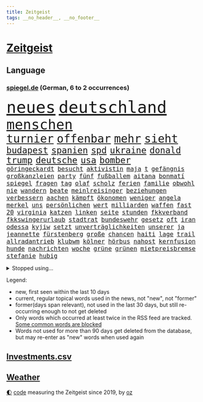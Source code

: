 ```yaml
---
title: Zeitgeist
tags: __no_header__, __no_footer__
---
```


# [Zeitgeist](https://oliz.io/zeitgeist/)

## Language

<h3><a href="https://www.spiegel.de" target="_blank">spiegel.de</a> (German, 6 to 2 occurrences)</h3>
<p style="font-family:monospace">
<span style="font-size:32pt"><a href="news_links.html#neues" class="current">neues</a></span>
<span style="font-size:32pt"><a href="news_links.html#deutschland" class="current">deutschland</a></span>
<br>
<span style="font-size:27pt"><a href="news_links.html#menschen" class="current">menschen</a></span>
<br>
<span style="font-size:22pt"><a href="news_links.html#turnier" class="current">turnier</a></span>
<span style="font-size:22pt"><a href="news_links.html#offenbar" class="current">offenbar</a></span>
<span style="font-size:22pt"><a href="news_links.html#mehr" class="current">mehr</a></span>
<span style="font-size:22pt"><a href="news_links.html#sieht" class="current">sieht</a></span>
<br>
<span style="font-size:17pt"><a href="news_links.html#budapest" class="current">budapest</a></span>
<span style="font-size:17pt"><a href="news_links.html#spanien" class="current">spanien</a></span>
<span style="font-size:17pt"><a href="news_links.html#spd" class="current">spd</a></span>
<span style="font-size:17pt"><a href="news_links.html#ukraine" class="current">ukraine</a></span>
<span style="font-size:17pt"><a href="news_links.html#donald" class="current">donald</a></span>
<span style="font-size:17pt"><a href="news_links.html#trump" class="current">trump</a></span>
<span style="font-size:17pt"><a href="news_links.html#deutsche" class="current">deutsche</a></span>
<span style="font-size:17pt"><a href="news_links.html#usa" class="current">usa</a></span>
<span style="font-size:17pt"><a href="news_links.html#bomber" class="current">bomber</a></span>
<br>
<span style="font-size:12pt"><a href="news_links.html#göringeckardt" class="new">göringeckardt</a></span>
<span style="font-size:12pt"><a href="news_links.html#besucht" class="current">besucht</a></span>
<span style="font-size:12pt"><a href="news_links.html#aktivistin" class="current">aktivistin</a></span>
<span style="font-size:12pt"><a href="news_links.html#maja" class="current">maja</a></span>
<span style="font-size:12pt"><a href="news_links.html#t" class="current">t</a></span>
<span style="font-size:12pt"><a href="news_links.html#gefängnis" class="current">gefängnis</a></span>
<span style="font-size:12pt"><a href="news_links.html#großkanzleien" class="new">großkanzleien</a></span>
<span style="font-size:12pt"><a href="news_links.html#party" class="current">party</a></span>
<span style="font-size:12pt"><a href="news_links.html#fünf" class="current">fünf</a></span>
<span style="font-size:12pt"><a href="news_links.html#fußballem" class="current">fußballem</a></span>
<span style="font-size:12pt"><a href="news_links.html#aitana" class="new">aitana</a></span>
<span style="font-size:12pt"><a href="news_links.html#bonmatí" class="new">bonmatí</a></span>
<span style="font-size:12pt"><a href="news_links.html#spiegel" class="current">spiegel</a></span>
<span style="font-size:12pt"><a href="news_links.html#fragen" class="current">fragen</a></span>
<span style="font-size:12pt"><a href="news_links.html#tag" class="current">tag</a></span>
<span style="font-size:12pt"><a href="news_links.html#olaf" class="current">olaf</a></span>
<span style="font-size:12pt"><a href="news_links.html#scholz" class="current">scholz</a></span>
<span style="font-size:12pt"><a href="news_links.html#ferien" class="current">ferien</a></span>
<span style="font-size:12pt"><a href="news_links.html#familie" class="current">familie</a></span>
<span style="font-size:12pt"><a href="news_links.html#obwohl" class="current">obwohl</a></span>
<span style="font-size:12pt"><a href="news_links.html#nie" class="current">nie</a></span>
<span style="font-size:12pt"><a href="news_links.html#wandern" class="current">wandern</a></span>
<span style="font-size:12pt"><a href="news_links.html#beate" class="current">beate</a></span>
<span style="font-size:12pt"><a href="news_links.html#meinlreisinger" class="new">meinlreisinger</a></span>
<span style="font-size:12pt"><a href="news_links.html#beziehungen" class="current">beziehungen</a></span>
<span style="font-size:12pt"><a href="news_links.html#verbessern" class="current">verbessern</a></span>
<span style="font-size:12pt"><a href="news_links.html#aachen" class="current">aachen</a></span>
<span style="font-size:12pt"><a href="news_links.html#kämpft" class="current">kämpft</a></span>
<span style="font-size:12pt"><a href="news_links.html#ökonomen" class="current">ökonomen</a></span>
<span style="font-size:12pt"><a href="news_links.html#weniger" class="current">weniger</a></span>
<span style="font-size:12pt"><a href="news_links.html#angela" class="current">angela</a></span>
<span style="font-size:12pt"><a href="news_links.html#merkel" class="current">merkel</a></span>
<span style="font-size:12pt"><a href="news_links.html#uns" class="current">uns</a></span>
<span style="font-size:12pt"><a href="news_links.html#persönlichen" class="current">persönlichen</a></span>
<span style="font-size:12pt"><a href="news_links.html#wert" class="current">wert</a></span>
<span style="font-size:12pt"><a href="news_links.html#milliarden" class="current">milliarden</a></span>
<span style="font-size:12pt"><a href="news_links.html#waffen" class="current">waffen</a></span>
<span style="font-size:12pt"><a href="news_links.html#fast" class="current">fast</a></span>
<span style="font-size:12pt"><a href="news_links.html#20" class="current">20</a></span>
<span style="font-size:12pt"><a href="news_links.html#virginia" class="current">virginia</a></span>
<span style="font-size:12pt"><a href="news_links.html#katzen" class="current">katzen</a></span>
<span style="font-size:12pt"><a href="news_links.html#linken" class="current">linken</a></span>
<span style="font-size:12pt"><a href="news_links.html#seite" class="current">seite</a></span>
<span style="font-size:12pt"><a href="news_links.html#stunden" class="current">stunden</a></span>
<span style="font-size:12pt"><a href="news_links.html#fkkverband" class="new">fkkverband</a></span>
<span style="font-size:12pt"><a href="news_links.html#fkkswingerurlaub" class="new">fkkswingerurlaub</a></span>
<span style="font-size:12pt"><a href="news_links.html#stadtrat" class="current">stadtrat</a></span>
<span style="font-size:12pt"><a href="news_links.html#bundeswehr" class="current">bundeswehr</a></span>
<span style="font-size:12pt"><a href="news_links.html#gesetz" class="current">gesetz</a></span>
<span style="font-size:12pt"><a href="news_links.html#oft" class="current">oft</a></span>
<span style="font-size:12pt"><a href="news_links.html#iran" class="current">iran</a></span>
<span style="font-size:12pt"><a href="news_links.html#odessa" class="current">odessa</a></span>
<span style="font-size:12pt"><a href="news_links.html#kyjiw" class="current">kyjiw</a></span>
<span style="font-size:12pt"><a href="news_links.html#setzt" class="current">setzt</a></span>
<span style="font-size:12pt"><a href="news_links.html#unverträglichkeiten" class="new">unverträglichkeiten</a></span>
<span style="font-size:12pt"><a href="news_links.html#unserer" class="current">unserer</a></span>
<span style="font-size:12pt"><a href="news_links.html#ja" class="current">ja</a></span>
<span style="font-size:12pt"><a href="news_links.html#jeannette" class="new">jeannette</a></span>
<span style="font-size:12pt"><a href="news_links.html#fürstenberg" class="new">fürstenberg</a></span>
<span style="font-size:12pt"><a href="news_links.html#große" class="current">große</a></span>
<span style="font-size:12pt"><a href="news_links.html#chancen" class="current">chancen</a></span>
<span style="font-size:12pt"><a href="news_links.html#haiti" class="current">haiti</a></span>
<span style="font-size:12pt"><a href="news_links.html#lage" class="current">lage</a></span>
<span style="font-size:12pt"><a href="news_links.html#trail" class="current">trail</a></span>
<span style="font-size:12pt"><a href="news_links.html#allradantrieb" class="new">allradantrieb</a></span>
<span style="font-size:12pt"><a href="news_links.html#klubwm" class="current">klubwm</a></span>
<span style="font-size:12pt"><a href="news_links.html#kölner" class="current">kölner</a></span>
<span style="font-size:12pt"><a href="news_links.html#hörbus" class="new">hörbus</a></span>
<span style="font-size:12pt"><a href="news_links.html#nahost" class="current">nahost</a></span>
<span style="font-size:12pt"><a href="news_links.html#kernfusion" class="current">kernfusion</a></span>
<span style="font-size:12pt"><a href="news_links.html#hunde" class="current">hunde</a></span>
<span style="font-size:12pt"><a href="news_links.html#nachrichten" class="current">nachrichten</a></span>
<span style="font-size:12pt"><a href="news_links.html#woche" class="current">woche</a></span>
<span style="font-size:12pt"><a href="news_links.html#grüne" class="current">grüne</a></span>
<span style="font-size:12pt"><a href="news_links.html#grünen" class="current">grünen</a></span>
<span style="font-size:12pt"><a href="news_links.html#mietpreisbremse" class="current">mietpreisbremse</a></span>
<span style="font-size:12pt"><a href="news_links.html#stefanie" class="current">stefanie</a></span>
<span style="font-size:12pt"><a href="news_links.html#hubig" class="current">hubig</a></span>
</p>
<details>
<summary>Stopped using...</summary>
<p class="former" style="font-size:12pt">
co₂(1710) äußern(1710) eindruck(1709) gefährliche(1709) angeklagte(1708) eingereicht(1707) forderungen(1707) sekunden(1707) van(1707) angeklagter(1706) daraufhin(1706) getan(1706) gewerkschaft(1706) jahrzehnte(1706) wechseln(1706) bank(1705) facebook(1705) nachfolge(1705) polizeieinsatz(1705) senat(1705) vfl(1705) dauerhaft(1704) leichter(1704) vergeben(1704) übersicht(1704) beschreibt(1703) empörung(1703) kandidaten(1703) klein(1703) riesige(1703) 2021(1702) beteiligten(1702) hören(1702) 31(1701) jahrhundert(1701) konflikte(1701) punkte(1701) verschwunden(1701) warentest(1701) berlins(1700) dramatisch(1700) minute(1700) rand(1700) 33(1699) befreien(1699) obama(1699) pflege(1699) schiff(1699) amerikaner(1698) fußballprofi(1698) größter(1698) kämpfe(1698) riss(1698) 3(1697) eintracht(1697) kleines(1697) offenen(1697) trafen(1697) who(1697) wende(1696) forderte(1695) jedenfalls(1695) sinn(1695) anteil(1694) nerven(1694) gemeinsamen(1693) halb(1693) anlass(1692) hölle(1692) unbedingt(1690) 10(1689) erwachsene(1686) erfolgreichsten(1684) genauso(1684) vorgänger(1682) vorgelegt(1681) beschlagnahmt(1679) insolvenz(1676) trauert(1675) bundesverfassungsgericht(1673) verständnis(1673) verkehr(1670) schock(1668) sportler(1668) geblieben(1661) diagnose(1590) sahra(1559) wagenknecht(1559) rumänien(1527) übrig(1521) unfälle(1492) serbien(1459) verdi(1452) volk(1441) las(1413) erkrankte(1388) hoffenheim(1382) gemeinschaft(1372) nachmittag(1372) lädt(1318) loch(1281) öffentlichrechtlichen(1274) desto(1247) hauptbahnhof(1241) einheit(1222) umfragen(1217) mut(1211) gelöst(1198) lücken(1196) stabil(1190) unmittelbar(1190) erneuerbare(1187) fünften(1186) viral(1117) belegt(1102) lob(1102) jugendlicher(1098) kaffee(1093) youtube(1091) angehörigen(1086) neustart(1080) kampagne(1078) dramatische(1073) 16jähriger(1069) schwächelt(1061) ähnlichen(1056) effekt(1052) tode(1047) führten(1040) raten(1034) lebenslange(1030) antarktis(1016) begegnung(985) wählt(977) eric(945) kampfjets(938) redet(937) tabu(937) böhmermann(932) gedroht(928) überzeugen(922) viertagewoche(893) lebensgefahr(885) passanten(880) springen(880) minderjährige(874) ständig(869) islamistischen(863) manöver(859) vermeintliche(845) wendepunkt(829) duisburg(827) begangen(817) betreiben(815) wohnen(805) betrunkener(800) 13jährige(793) deutlicher(789) helmut(787) hoeneß(782) massenhaft(776) kolleginnen(774) beine(773) rad(766) seltsame(764) unterbrochen(764) schlagabtausch(747) lebensgefährlich(743) anschluss(724) rechtsextremer(721) unseren(713) schweigt(712) essener(702) pass(701) csuchef(698) wmtitel(687) lagen(686) metropole(684) parlamentswahl(673) frank(668) völkermord(667) metern(665) verkehrsunfall(653) besserung(638) achtzigerjahren(636) generalbundesanwalt(635) eingeschränkt(631) getöteter(630) 76(628) nachbarland(620) fehlte(619) 22jährige(609) mars(609) ausfälle(608) taucht(603) böse(602) kundgebung(599) reagierten(595) eingedrungen(591) versammelt(581) mohammad(580) via(578) klingen(577) stellten(572) kostenlos(567) student(567) robbie(547) erinnerung(543) is(540) ambitionen(538) dorthin(533) guardiola(531) geschützt(524) spekulationen(524) brandenburgischen(521) nicole(521) vincent(520) pep(515) niemals(514) gesundheitszustand(510) 2006(505) beantragt(503) michel(503) marken(501) anhörung(498) jagt(496) elton(489) konzept(484) angeordnet(481) plänen(479) verbotene(478) mount(473) raf(468) scheidung(462) sophia(461) dienen(460) gleiche(460) höchstwert(454) kitas(454) kreativ(454) erfolgreicher(449) überlassen(447) jamal(446) musiala(446) dominanz(444) ersatz(444) abgrund(440) vorschriften(433) integration(432) elektromobilität(429) lebenslanger(428) instanz(425) größtes(424) escooter(422) akteure(417) sticht(415) engel(412) freunden(403) quartal(403) gezielten(402) klug(402) rafael(402) kehren(399) geldwäsche(398) kryptowährung(396) jeweiligen(394) vergnügen(392) bilden(386) heimspiel(384) match(383) rutschen(382) schütze(382) brutalen(381) steven(378) zelebriert(371) sonja(369) jubel(367) polizeigewalt(367) tourist(367) ordnete(365) co₂ausstoß(363) süddeutschland(362) übte(362) gemeint(361) neuestes(361) fitness(360) enttäuschung(355) warnte(354) harris(350) popsängerin(348) autounfall(345) medikament(343) music(341) ausländischen(340) wählten(340) fitnessstudio(335) weltgesundheitsorganisation(335) ryanair(333) verbracht(332) kalkül(328) kater(325) ausgeschieden(323) abnehmspritzen(320) notfalls(318) anrichten(314) skepsis(313) bundesnetzagentur(312) lächerlich(310) verzweifelt(309) scheiterten(308) versammeln(306) lka(303) siedler(303) möglichem(299) verpasste(297) 29jährige(296) punktet(295) viermal(295) vergangen(294) wolf(292) plattformen(290) erstattet(288) abgesetzt(287) fläche(287) gebiets(287) nutzerinnen(285) übernahm(283) absender(282) pate(282) expartner(281) júnior(280) witze(279) design(277) müde(277) with(277) 55(276) cem(276) özdemir(276) h(275) heidenheim(275) warb(273) maren(268) späte(266) scheiterns(265) braunschweig(264) jordanien(261) verdiente(260) bastelt(259) 2500(258) marcel(257) verliehen(257) 02(256) bescheiden(255) esc(255) nachbarländer(254) ufer(254) direkte(252) geladen(252) streamingdienst(251) as(250) königreich(250) skispringen(250) arizona(246) mutterschaft(245) verrückt(245) eilt(244) first(244) konten(244) tsg(240) everest(239) vegas(239) fische(238) antisemitischen(237) untersuchten(237) laufenden(236) autorinnen(234) bröning(234) einstellung(234) unterschrift(234) qualifiziert(232) costner(228) pink(228) euch(227) zusammenarbeiten(227) manipulieren(226) gigantische(225) größeres(225) erwachsen(224) fortan(224) gary(224) autobiografie(223) durchsuchungen(223) exporte(223) chinesischer(222) rwe(222) dunkelheit(221) gazas(221) abgelehnt(219) moore(218) radikal(218) armin(217) laschet(217) millionenbetrag(216) ökonom(216) grab(215) schlappe(215) pyrotechnik(214) hochschulen(213) andrij(211) bekomme(207) inmitten(207) russlandsanktionen(207) wechseljahre(206) zufriedenheit(206) bruttoinlandsprodukt(205) fußballklub(205) aldi(204) angemeldet(204) luftfahrt(204) end(203) lopez(201) missbrauchsvorwürfe(201) preisverleihung(197) verwendung(196) unsichere(195) repräsentantenhaus(194) 97(192) stärkung(192) gegeneinander(191) wirtschaftsweisen(191) zurückhaltender(191) neugeborene(190) prozentpunkte(190) lobbyisten(188) onlyfans(188) rechtsstaat(186) tina(184) oeynhausen(183) schlange(183) berufen(182) insider(182) verließen(181) befreiung(180) formtief(180) 65jährigen(179) zusammengetragen(178) angekündigten(177) vereinigte(177) argument(176) soldat(176) nervt(175) neuigkeiten(175) schiffsunglück(175) amtskollegen(174) mexikanische(174) schauspielerinnen(174) norweger(172) spotify(172) bauern(169) begriffen(167) premierministers(167) dankte(166) absetzung(165) affront(165) ministerium(165) insolvent(164) düsteren(163) schlagzeuger(163) bip(162) feuern(161) heide(161) lüneburger(161) faktoren(160) kanadas(160) kichatbot(160) rezepte(160) diagnostiziert(159) empfehlen(157) gefährdete(157) konzepte(157) mythos(157) aufzuarbeiten(156) gestaltete(156) mail(156) op(156) ravensburg(156) 14jähriger(155) freiwilligen(155) kannst(155) konsumenten(155) kriegt(155) schildern(154) baldoni(153) blake(153) inhalt(153) lively(153) farage(152) wonach(152) australier(150) härteres(148) luke(148) überlebten(147) treu(146) ungeachtet(146) unsicherheiten(146) abziehen(145) bangkok(145) diät(145) massiver(145) sängers(145) vereinzelt(145) cdugeneralsekretär(144) geweckt(144) kyjiws(144) partys(144) personenschutz(144) skandale(144) werten(144) beauftragt(142) issa(142) kinderinterview(141) kälte(141) studentinnen(141) zweites(141) geständnis(140) studio(140) 77(139) aufzunehmen(139) londons(139) schnappt(139) vage(139) vergewaltiger(139) vietnam(139) verbesserung(137) doge(136) kurznachrichtendienst(136) lernt(136) niedrige(136) interviews(135) aufbruch(134) aufheben(134) blumen(134) monatelang(134) anreise(133) erfolgsgeschichte(133) gesunde(133) linkenpolitiker(133) montagmorgen(133) neigt(133) wehretat(133) architekt(132) kriegsende(131) fortbildungen(130) chaotischen(129) gerückt(129) verzweifelten(129) fifapräsident(128) großartigen(128) plaudert(128) istanbuler(127) luxus(127) kuriosesten(126) 299(125) ushauptstadt(125) weltspitze(125) erfreut(124) stephan(124) belgrad(123) bequem(123) inhaftierter(123) zollkrieg(123) israelhamaskrieg(122) massenentlassungen(122) stillem(121) unterzeichnet(121) clemens(120) frederiksen(120) mette(120) stürmen(120) sun(120) auszuschließen(119) kapitel(119) spender(119) arroganz(118) fix(118) schärfe(118) berlinerin(117) lebenslauf(117) spielberg(117) mexikaner(116) verträge(115) beherrscht(114) biopic(114) verleihung(114) mandatsträger(110) ostens(110) runter(110) wohlstand(110) angeschlagen(109) ekrem(109) raab(109) roland(109) faszination(108) gerichts(108) pflegende(108) abitur(107) schreckens(106) vorgeführt(106) wesen(106) zolldrohungen(106) südpol(105) aufatmen(103) beherrschen(103) entfernten(103) meereis(103) käse(102) vorurteilen(102) 26jährigen(101) eier(101) germany(101) legislaturperiode(101) plakaten(101) kollabiert(100) langfristigen(100) ausrichten(99) cdupolitikers(99) river(99) totem(99) ukraines(99) lahme(98) quadrat(98) 27jähriger(97) monaco(97) startklarnewsletter(97) verbrennungsmotoren(97) henning(96) legalen(96) verruf(96) ausschuss(95) selbstständig(95) stemmen(95) tücken(95) absicherung(94) arg(94) bildschirm(94) braun(94) funklöcher(94) selbstbestimmte(94) bundesbehörden(93) jetzigen(93) kommilitonen(93) kredite(93) formel1star(92) friedensgesprächen(92) schädliche(92) zweitem(92) energiekonzern(91) kanadier(91) netzausbau(91) prallt(91) reichsbürgergruppe(91) rheinlandpfälzische(91) überragendes(91) 71jährige(90) ausbleibende(90) geschlechtern(90) neuorientierung(90) zweifelhafte(90) beigesetzt(89) vannes(89) 46jährige(88) auslöst(88) angelegt(87) begründete(87) landgerichts(87) lieferkettengesetz(87) rostocker(87) statistik(87) todesfall(87) anonymer(86) frauenleiche(86) pufferzone(86) stach(86) bestehenden(85) bundesweiten(85) ehrgeiziges(85) erhöhung(85) klassenkampf(85) kommentatoren(85) preispolitik(85) staatsräson(85) dan(84) gleise(84) kaution(84) lück(84) technologien(84) 24jährigen(83) begehen(83) beobachter(83) hinters(83) jemenitische(83) ron(83) wirbeln(83) chronik(82) internes(82) peppa(82) usrepublikaner(82) wahrzeichen(82) wozu(82) wutz(82) 44jährigen(81) expolitiker(81) hanoi(81) kriegsfall(81) vielseitigkeit(81) extennisstar(80) gerichtlich(80) politischem(80) prozesse(80) schwarzroten(80) zivilbevölkerung(80) übertrifft(80) 53jährige(79) are(79) enfant(79) entgegenzusetzen(79) hintertreffen(79) rückhalt(79) terrible(79) wortgefecht(79) asiatische(78) autokonzern(78) erfolgt(78) jj(78) kolonialismus(78) machbar(78) marinemanöver(78) south(78) verbrennerpkw(78) walter(78) bbc(77) genügen(77) howard(77) kopiert(77) lutnick(77) ausschlaggebend(76) beschlossene(76) canaria(76) doping(76) eishockey(76) femizide(76) gran(76) kinderärztin(76) lizzo(76) sicherheitsleuten(76) staunt(76) toronto(76) übung(76) anden(75) bauer(75) gemeinnützige(75) gewinne(75) juve(75) labor(75) peruanischer(75) wahlgeschenke(75) angriffskriegs(74) beugen(74) geplantes(74) großbaustelle(74) gynäkologe(74) mancher(74) netanyahuregierung(74) eingenommen(73) kürzung(73) tragische(73) wartezeiten(73) durow(72) exkanzlerin(72) kunstform(72) käfig(72) pawel(72) telegramgründer(72) verfahrens(72) 39jährige(71) arthrose(71) hinten(71) power(71) prideparaden(71) verhandlern(71) wehrbeauftragten(71) byd(70) liberaler(70) musikerin(70) prozesses(70) ushandelsminister(70) vorlage(70) überschreitet(70) 18000(69) anzugskandal(69) armeeangaben(69) ausgegangen(69) ernten(69) fertiggestellt(69) flugblätter(69) kalender(69) livestreams(69) 105(68) friedrichshafen(68) fähig(68) hochwasser(68) parteiführung(68) schmitt(68) spdministerpräsident(68) tommi(68) josh(67) kraftakt(67) militärfahrzeug(67) rosenstolz(67) sicherheitsgründen(67) verkürzen(67) 160000(66) lebenszufriedenheit(66) vakant(66) warschau(66) airbnb(65) brückenbauer(65) fahrers(65) probiert(65) weigerte(65) weitreichenden(65) überstunden(65) kappe(64) prahlt(64) regionale(64) reiseziele(64) aufgearbeitet(63) boykott(63) dokumentieren(63) ferraripilot(63) gehörigen(63) kindersitze(63) kriselnden(63) küstengebiet(63) läden(63) nazizeit(63) north(63) steckten(63) wachstumsprognose(63) abstürzen(62) einschränkung(62) höherer(62) i̇mamoğlu(62) telefonieren(62) umweltfreundlich(62) weltranglistendritte(62) ärzteschaft(62) israeli(61) rentenalter(61) ronen(61) verschwanden(61) verteidigte(61) wiedergefunden(61) baustelle(60) briefing(60) drogenkriminalität(60) formalie(60) geistig(60) koalitionsvertrag(60) lotse(60) ortschaften(60) touristenattraktion(60) vorführungen(60) wimmelt(60) 65000(59) kündigten(59) tiraden(59) zurückkehren(59) abgabe(58) abzuwarten(58) journalismus(58) plenum(58) publikumsliebling(58) robuste(58) aufbereitet(57) spione(57) denzel(56) handwerker(56) hasan(56) lebensgeschichte(56) lohnausgleich(56) lyon(56) olympique(56) vollem(56) komplette(55) rücksichtslos(55) vertragsverlängerung(55) apotheken(54) ausgebrannt(54) datenvolumen(54) fitzek(54) frauengesundheit(54) gewerkschafter(54) safferling(54) verteidigungspolitiker(54) völkerrechtler(54) weltberühmt(54) avatar(53) dfbpokalfinale(53) ladung(53) serbiens(53) teresa(53) ausreißer(52) enormen(52) federico(52) hoffmann(52) schwinden(52) sturzenegger(52) befreiender(51) dringt(51) erwärmt(51) hitzewellen(51) kolonialzeit(51) moratorium(51) preisgegeben(51) rita(51) anja(50) hailey(50) missverstanden(50) rogge(50) säuglings(50) verkäufe(50) junis(49) kremlherrscher(49) liechtenstein(49) masters(49) rückbau(49) schmackhaft(49) sonntagmorgen(49) sturzfluten(49) vorrang(49) behielt(48) donezk(48) irreführende(48) rasenmäher(48) wütenden(48) anleihemärkte(47) barbie(47) del(47) dj(47) gerufen(47) gerührt(47) lukrativen(47) onlinehass(47) auftauchen(46) interaktiv(46) kleinbus(46) thiel(46) usuniversitäten(46) beeinflusst(45) bewährungsstrafen(45) einzuhalten(45) hemmungen(45) schauspielern(45) zielgeraden(45) ausscheidungen(44) gedächtnis(44) legendäre(44) wasserknappheit(44) wassersparen(44) eindrucksvoll(43) gags(43) nachempfundene(43) niederbayern(43) oberbürgermeisterin(43) praktische(43) reisewelle(43) rückführung(43) taurus(43) transplantieren(43) uli(43) akkus(42) lichtblick(42) sexhandel(42) clips(41) deutschlandchef(41) gehasst(41) leitindex(41) propalästinensischer(41) siegfried(41) vertrauensvorschuss(41) 64jährige(40) bemühungen(40) exprofi(40) isst(40) kläger(40) rausschmiss(40) tabletten(40) zähmen(40) aufgedeckt(39) emotionaler(39) erfahrene(39) it(39) scott(39) ägyptische(39) einpflanzen(38) geschäftsjahr(38) korrupt(38) niere(38) reserven(38) britischem(37) cochef(37) einlegen(37) lindau(37) mangelnden(37) militäroffensive(37) sanaa(37) usablog(37) verschont(37) ausschussvorsitze(36) eingehandelt(36) einspruch(36) fuchs(36) klägerinnen(36) nutzerdaten(36) selfie(36) teufelskreis(36) yair(36) almuth(35) bosse(35) europapokal(35) lebensunterhalt(35) lindern(35) rasern(35) bessent(34) gemischten(34) hauptsächlich(34) konstellation(34) polizeigewerkschaft(34) radikalisierung(34) schlaflosigkeit(34) singh(34) transplantationen(34) abgeschossen(33) abschließen(33) blüht(33) handgepäck(33) hergestellte(33) kurve(33) meldeten(33) obdachlosen(33) starkey(33) treue(33) vertriebene(33) zak(33) abba(32) christ(32) diplomaten(32) eh(32) hollen(32) kippt(32) reagan(32) ronald(32) sanften(32) zweitligist(32) benehmen(31) bizarrer(31) komplexen(31) usjustizministerium(31) wilke(31) atpturnier(30) cyberangriff(30) missglückten(30) nelles(30) routen(30) baumarkt(29) cotrainer(29) einflussreichsten(29) extagesschausprecher(29) genitalien(29) sandro(29) spielzeit(29) abbruch(28) allianzarena(28) dreiecke(28) güte(28) kategorisch(28) pubertät(28) schwiegersohn(28) süddeutschen(28) verbrennt(28) vorfahren(28) überzeugte(28) abendessen(27) apartment(27) gewaltbereit(27) lineker(27) meistertitel(27) merzregierung(27) psychiater(27) rafterroristen(27) uniform(27) unverantwortlich(27) ian(26) mcewan(26) meilenstein(26) polizeischutz(26) weiht(26) 1970(25) biergärten(25) voraussetzung(25) wiederhergestellt(25) beleuchtet(24) dfbpokalsieger(24) heidenheims(24) irreguläre(24) technisch(24) verfassungsschutzes(24) 48jährige(23) finalturnier(23) getesteten(23) gigawatt(23) historischem(23) kannte(23) stadtverwaltung(23) 35jährigen(22) clip(22) einschätzung(22) überarbeitet(22) abgeschossene(21) argumentieren(21) bedrohten(21) dieselaffäre(21) flaute(21) irische(21) maduro(21) meinungen(21) nicolás(21) offline(21) reparationen(21) vwmanager(21) 1100(20) floh(20) gewähren(20) krankheitserreger(20) lutschern(20) ungewohnt(20) western(20) zweifelhafter(20) 1108(19) 25jährige(19) abgesichert(19) euinstitutionen(19) offensivstar(19) reinhard(19) teuber(19) traineramt(19) vernichtung(19) formte(18) komplizierten(18) usgeschichte(18) verbliebenen(18) wildeste(18) allgemeinen(17) aufgebaut(17) beißen(17) eishockeywm(17) exkanzler(17) nahostpolitik(17) wehen(17) aufgewachsen(16) krah(16) moregründer(16) panasonic(16) rucksack(16) schleuser(16) schwierigste(16) vertreibung(16) bestimmter(15) fälschen(15) kassenpatienten(15) königlichen(15) limburg(15) lokalpolitikerin(15) opferrolle(15) spart(15) spdfraktion(15) ungarische(15) vorladung(15) weltstar(15) abifeier(14) dschihadisten(14) gaskraftwerke(14) port(14) spaltet(14) turbulente(14) blüten(13) entführen(13) fakeshops(13) final(13) impossible(13) mehrfamilienhaus(13) netzwerken(13) posthum(13) prevost(13) probe(13) schlechtes(13) vertuscht(13) 69jährige(12) absolventen(12) constantin(12) diddyprozess(12) flugblättern(12) schreiber(12) d’italia(11) verschwörungstheorien(11)
</p>
</details>
<p>Legend:
<ul>
<li><span class="new">new</span>, first seen within the last 10 days</li>
<li><span class="current">current</span>, regular topical words used in the news, not "new", not "former"</li>
<li><span class="former">former(days span relevant)</span>, not used in the last 30 days, but still re-occurring enough to not get deleted</li>
<li>Only words which occurred at least twice in the RSS feed are tracked. <a href="language/filters.py">Some common words are blocked</a></li>
<li>Words not used for more than 90 days get deleted from the database, but may re-enter as "new" words when used again</li>
</ul>
</p>

## [Investments](investments.html)[.csv](investments.csv)

## [Weather](weather.html)

<footer>
<a href="javascript:toggleTheme()" class="nav">🌓</a>
<a href="https://github.com/ooz/zeitgeist">code</a> measuring the Zeitgeist since 2019, by <a href="https://oliz.io">oz</a>
</footer>
